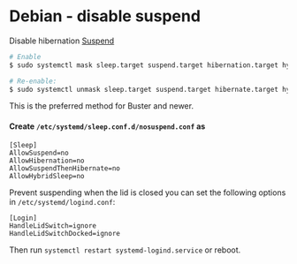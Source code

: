 # Debian - disable suspend
Disable hibernation
[Suspend](https://wiki.debian.org/Suspend)
```bash
# Enable
$ sudo systemctl mask sleep.target suspend.target hibernation.target hybrid-sleep.target

# Re-enable:
$ sudo systemctl unmask sleep.target suspend.target hibernate.target hybrid-sleep.target
```
This is the preferred method for Buster and newer.

#### Create `/etc/systemd/sleep.conf.d/nosuspend.conf` as
```
[Sleep]
AllowSuspend=no
AllowHibernation=no
AllowSuspendThenHibernate=no
AllowHybridSleep=no
```
Prevent suspending when the lid is closed you can set the following options in `/etc/systemd/logind.conf`:
```
[Login]
HandleLidSwitch=ignore
HandleLidSwitchDocked=ignore
```
Then run `systemctl restart systemd-logind.service` or reboot.
